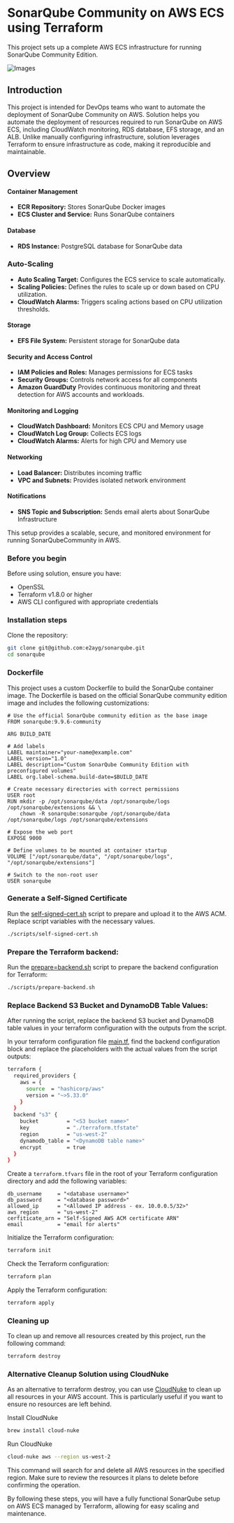 # SonarQube Community on AWS ECS using Terraform


This project sets up a complete AWS ECS infrastructure for running SonarQube Community Edition. 

![Images](/docs/sonarqube.png)

## Introduction
This project is intended for DevOps teams who want to automate the deployment of SonarQube Community on AWS.
Solution helps you automate the deployment of resources required to run SonarQube on AWS ECS, including CloudWatch monitoring, RDS database, EFS storage, and an ALB.
Unlike manually configuring infrastructure, solution leverages Terraform to ensure infrastructure as code, making it reproducible and maintainable.

## Overview

#### Container Management

- **ECR Repository:** Stores SonarQube Docker images
- **ECS Cluster and Service:** Runs SonarQube containers

#### Database

- **RDS Instance:** PostgreSQL database for SonarQube data


### Auto-Scaling

- **Auto Scaling Target:** Configures the ECS service to scale automatically.
- **Scaling Policies:** Defines the rules to scale up or down based on CPU utilization.
- **CloudWatch Alarms:** Triggers scaling actions based on CPU utilization thresholds.

#### Storage

- **EFS File System:** Persistent storage for SonarQube data

#### Security and Access Control

- **IAM Policies and Roles:** Manages permissions for ECS tasks
- **Security Groups:** Controls network access for all components
- **Amazon GuardDuty** Provides continuous monitoring and threat detection for AWS accounts and workloads.

#### Monitoring and Logging

- **CloudWatch Dashboard:** Monitors ECS CPU and Memory usage
- **CloudWatch Log Group:** Collects ECS logs
- **CloudWatch Alarms:** Alerts for high CPU and Memory use

#### Networking

- **Load Balancer:** Distributes incoming traffic
- **VPC and Subnets:** Provides isolated network environment

#### Notifications

- **SNS Topic and Subscription:** Sends email alerts about SonarQube Infrastructure 

This setup provides a scalable, secure, and monitored environment for running SonarQubeCommunity in AWS.

### Before you begin
Before using solution, ensure you have:

- OpenSSL
- Terraform v1.8.0 or higher
- AWS CLI configured with appropriate credentials


### Installation steps

Clone the repository:

```Bash
git clone git@github.com:e2ayg/sonarqube.git
cd sonarqube
```

### Dockerfile

This project uses a custom Dockerfile to build the SonarQube container image. The Dockerfile is based on the official SonarQube community edition image and includes the following customizations:
```Docker
# Use the official SonarQube community edition as the base image
FROM sonarqube:9.9.6-community

ARG BUILD_DATE

# Add labels
LABEL maintainer="your-name@example.com"
LABEL version="1.0"
LABEL description="Custom SonarQube Community Edition with preconfigured volumes"
LABEL org.label-schema.build-date=$BUILD_DATE

# Create necessary directories with correct permissions
USER root
RUN mkdir -p /opt/sonarqube/data /opt/sonarqube/logs /opt/sonarqube/extensions && \
    chown -R sonarqube:sonarqube /opt/sonarqube/data /opt/sonarqube/logs /opt/sonarqube/extensions

# Expose the web port
EXPOSE 9000

# Define volumes to be mounted at container startup
VOLUME ["/opt/sonarqube/data", "/opt/sonarqube/logs", "/opt/sonarqube/extensions"]

# Switch to the non-root user
USER sonarqube

```
### Generate a Self-Signed Certificate

Run the [self-signed-cert.sh](/scripts/self-signed-cert.sh) script to prepare and upload it to the AWS ACM.
Replace script variables with the necessary values.

```Bash
./scripts/self-signed-cert.sh
```

### Prepare the Terraform backend:

Run the [prepare=backend.sh](/scripts/prepare-backend.sh) script to prepare the backend configuration for Terraform:

```Bash
./scripts/prepare-backend.sh
```

### Replace Backend S3 Bucket and DynamoDB Table Values:

After running the script, replace the backend S3 bucket and DynamoDB table values in your terraform configuration with the outputs from the script.

In your terraform configuration file [main.tf](/terraform/main.tf), find the backend configuration block and replace the placeholders with the actual values from the script outputs:

```Bash
terraform {
  required_providers {
    aws = {
      source  = "hashicorp/aws"
      version = "~>5.33.0"
    }
  }
  backend "s3" {
    bucket         = "<S3 bucket name>"
    key            = "./terraform.tfstate"
    region         = "us-west-2"
    dynamodb_table = "<DynamoDB table name>"
    encrypt        = true
  }
}
```


Create a `terraform.tfvars` file in the root of your Terraform configuration directory and add the following variables:

```
db_username     = "<database username>"
db_password     = "<database password>"
allowed_ip      = "<Allowed IP address - ex. 10.0.0.5/32>"
aws_region      = "us-west-2"
cerfiticate_arn = "Self-Signed AWS ACM certificate ARN"
email           = "email for alerts"
```


Initialize the Terraform configuration:

```Bash
terraform init
```

Check the Terraform configuration:

```Bash
terraform plan
```

Apply the Terraform configuration:

```Bash
terraform apply
```

### Cleaning up
To clean up and remove all resources created by this project, run the following command:
```Bash
terraform destroy
```

### Alternative Cleanup Solution using CloudNuke
As an alternative to terraform destroy, you can use [CloudNuke](https://github.com/gruntwork-io/cloud-nuke) to clean up all resources in your AWS account. 
This is particularly useful if you want to ensure no resources are left behind.

Install CloudNuke
```Bash
brew install cloud-nuke
```

Run CloudNuke
```Bash
cloud-nuke aws --region us-west-2
```

This command will search for and delete all AWS resources in the specified region. Make sure to review the resources it plans to delete before confirming the operation.


By following these steps, you will have a fully functional SonarQube setup on AWS ECS managed by Terraform,
allowing for easy scaling and maintenance.
